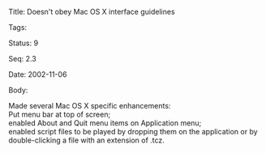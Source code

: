 Title:  Doesn't obey Mac OS X interface guidelines

Tags:   

Status: 9

Seq:    2.3

Date:   2002-11-06

Body:

Made several Mac OS X specific enhancements: <br>Put menu bar at top of screen; <br>enabled About and Quit menu items on Application menu; <br>enabled script files to be played by dropping them on the application or by double-clicking a file with an extension of .tcz.
